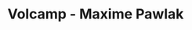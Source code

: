 ---
  name: Maxime Pawlak
  title: Volcamp - Maxime Pawlak
  abstract: 
  twitter: none
  photo: none
  linkedin: none
  keynotes: false
---